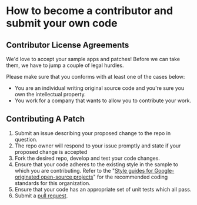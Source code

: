 # How to become a contributor and submit your own code

## Contributor License Agreements

We'd love to accept your sample apps and patches! Before we can take them, we
have to jump a couple of legal hurdles.

Please make sure that you conforms with at least one of the cases below:

  * You are an individual writing original source code and you're sure you
    own the intellectual property.
  * You work for a company that wants to allow you to contribute your work.

## Contributing A Patch

1. Submit an issue describing your proposed change to the repo in question.
1. The repo owner will respond to your issue promptly and state if your proposed change is accepted
1. Fork the desired repo, develop and test your code changes.
1. Ensure that your code adheres to the existing style in the sample to which
   you are contributing. Refer to the
   "[Style guides for Google-originated open-source projects](https://github.com/google/styleguide)" for the
   recommended coding standards for this organization.
1. Ensure that your code has an appropriate set of unit tests which all pass.
1. Submit a [pull request](https://services.github.com/on-demand/github-desktop/pull-request-github-desktop).
